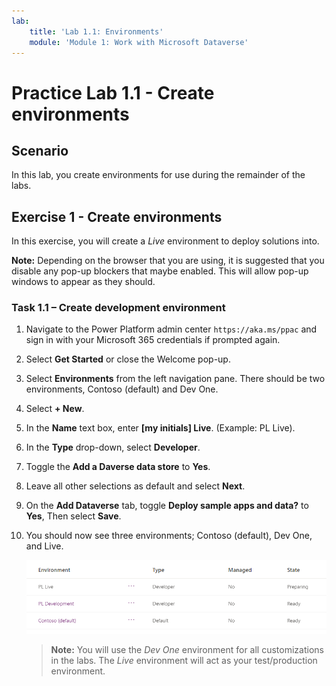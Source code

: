 ```yaml
---
lab:
    title: 'Lab 1.1: Environments'
    module: 'Module 1: Work with Microsoft Dataverse'
---
```


# Practice Lab 1.1 - Create environments

## Scenario

In this lab, you create environments for use during the remainder of the labs.

## Exercise 1 - Create environments

In this exercise, you will create a *Live* environment to deploy solutions into.

**Note:** Depending on the browser that you are using, it is suggested that you disable any pop-up blockers that maybe enabled. This will allow pop-up windows to appear as they should.

### Task 1.1 – Create development environment

1.  Navigate to the Power Platform admin center `https://aka.ms/ppac` and sign in with your Microsoft 365 credentials if prompted again.

1.  Select **Get Started** or close the Welcome pop-up.

1.  Select **Environments** from the left navigation pane. There should be two environments, Contoso (default) and Dev One.

1.  Select **+ New**. 

1.  In the **Name** text box, enter **[my initials] Live**. (Example: PL Live).

1.  In the **Type** drop-down, select **Developer**.

2.  Toggle the **Add a Daverse data store** to **Yes**.

1.  Leave all other selections as default and select **Next**.

1.  On the **Add Dataverse** tab, toggle **Deploy sample apps and data?** to **Yes**, Then select **Save**.

1.  You should now see three environments; Contoso (default), Dev One, and Live.

    ![Environments.](../media/environments-all.png)

    > **Note:** You will use the *Dev One* environment for all customizations in the labs. The *Live* environment will act as your test/production environment.
